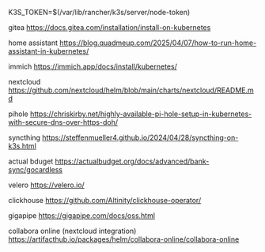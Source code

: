 K3S_TOKEN=$(/var/lib/rancher/k3s/server/node-token)

gitea
https://docs.gitea.com/installation/install-on-kubernetes

home assistant
https://blog.quadmeup.com/2025/04/07/how-to-run-home-assistant-in-kubernetes/

immich
https://immich.app/docs/install/kubernetes/

nextcloud
https://github.com/nextcloud/helm/blob/main/charts/nextcloud/README.md

pihole
https://chriskirby.net/highly-available-pi-hole-setup-in-kubernetes-with-secure-dns-over-https-doh/

syncthing
https://steffenmueller4.github.io/2024/04/28/syncthing-on-k3s.html

actual bduget
https://actualbudget.org/docs/advanced/bank-sync/gocardless

velero
https://velero.io/

clickhouse
https://github.com/Altinity/clickhouse-operator/

gigapipe
https://gigapipe.com/docs/oss.html

collabora online (nextcloud integration)
https://artifacthub.io/packages/helm/collabora-online/collabora-online
